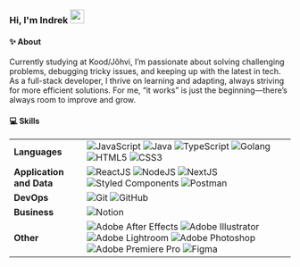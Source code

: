 ### Hi, I'm Indrek <img src="https://media.giphy.com/media/hvRJCLFzcasrR4ia7z/giphy.gif" width="25px">

#### ✨ About
Currently studying at Kood/Jõhvi, I’m passionate about solving challenging problems, debugging tricky issues, and keeping up with the latest in tech. As a full-stack developer, I thrive on learning and adapting, always striving for more efficient solutions. For me, “it works” is just the beginning—there’s always room to improve and grow.

<!--
#### 💻 Tech Stack:
![Java](https://img.shields.io/badge/java-%23ED8B00.svg?style=for-the-badge&logo=openjdk&logoColor=white) ![JavaScript](https://img.shields.io/badge/javascript-%23323330.svg?style=for-the-badge&logo=javascript&logoColor=%23F7DF1E) ![TypeScript](https://img.shields.io/badge/typescript-%23007ACC.svg?style=for-the-badge&logo=typescript&logoColor=white) ![Python](https://img.shields.io/badge/python-3670A0?style=for-the-badge&logo=python&logoColor=ffdd54) ![Go](https://img.shields.io/badge/go-%2300ADD8.svg?style=for-the-badge&logo=go&logoColor=white) ![HTML5](https://img.shields.io/badge/html5-%23E34F26.svg?style=for-the-badge&logo=html5&logoColor=white) ![CSS3](https://img.shields.io/badge/css3-%231572B6.svg?style=for-the-badge&logo=css3&logoColor=white) ![Express.js](https://img.shields.io/badge/express.js-%23404d59.svg?style=for-the-badge&logo=express&logoColor=%2361DAFB) ![NodeJS](https://img.shields.io/badge/node.js-6DA55F?style=for-the-badge&logo=node.js&logoColor=white) ![React](https://img.shields.io/badge/react-%2320232a.svg?style=for-the-badge&logo=react&logoColor=%2361DAFB) ![Socket.io](https://img.shields.io/badge/Socket.io-black?style=for-the-badge&logo=socket.io&badgeColor=010101) ![TailwindCSS](https://img.shields.io/badge/tailwindcss-%2338B2AC.svg?style=for-the-badge&logo=tailwind-css&logoColor=white) ![MongoDB](https://img.shields.io/badge/MongoDB-%234ea94b.svg?style=for-the-badge&logo=mongodb&logoColor=white) ![Postgres](https://img.shields.io/badge/postgres-%23316192.svg?style=for-the-badge&logo=postgresql&logoColor=white)
-->

#### 💻 Skills
 |                          |                                                                                                                                                                                                                                                                                                                                                                                                                                                                                                                                                                                      |
 | ------------------------ | ------------------------------------------------------------------------------------------------------------------------------------------------------------------------------------------------------------------------------------------------------------------------------------------------------------------------------------------------------------------------------------------------------------------------------------------------------------------------------------------------------------------------------------------------------------------------------------ |
 | **Languages**            | ![JavaScript](https://img.shields.io/badge/-JavaScript-EDD222?style=flat&logo=javascript&logoColor=white) ![Java](https://img.shields.io/badge/-Java-007396?style=flat&logo=java&logoColor=white) ![TypeScript](https://img.shields.io/badge/-TypeScript-3178C6?style=flat&logo=typescript&logoColor=white) ![Golang](https://img.shields.io/badge/-Go-00ADD8?style=flat&logo=go&logoColor=white) ![HTML5](https://img.shields.io/badge/-HTML5-E34F26?style=flat&logo=html5&logoColor=white) ![CSS3](https://img.shields.io/badge/-CSS3-1572B6?style=flat&logo=css3&logoColor=white) |
 | **Application and Data** | ![ReactJS](https://img.shields.io/badge/-ReactJS-51CBF2?style=flat&logo=react&logoColor=white) ![NodeJS](https://img.shields.io/badge/-NodeJS-6EBF20?style=flat&logo=node.js&logoColor=white) ![NextJS](https://img.shields.io/badge/-Next.js-000000?style=flat&logo=next.js&logoColor=white) ![Styled Components](https://img.shields.io/badge/-Styled%20Components-DB7093?style=flat&logo=styled-components&logoColor=white) ![Postman](https://img.shields.io/badge/-Postman-FF6C37?style=flat&logo=postman&logoColor=white)                                                      |
 | **DevOps**               | ![Git](https://img.shields.io/badge/-Git-F05032?style=flat&logo=git&logoColor=white) ![GitHub](https://img.shields.io/badge/-Github-181717?style=flat&logo=github&logoColor=white)                                                                                    |
 | **Business**             | ![Notion](https://img.shields.io/badge/-Notion-black?style=flat&logo=notion&logoColor=white)                                                                                                                                                                                                        |
 | **Other**             | ![Adobe After Effects](https://img.shields.io/badge/Adobe%20After%20Effects-9999FF.svg?style=for-the-badge&logo=Adobe%20After%20Effects&logoColor=white) ![Adobe Illustrator](https://img.shields.io/badge/adobe%20illustrator-%23FF9A00.svg?style=for-the-badge&logo=adobe%20illustrator&logoColor=white) ![Adobe Lightroom](https://img.shields.io/badge/Adobe%20Lightroom-31A8FF.svg?style=for-the-badge&logo=Adobe%20Lightroom&logoColor=white) ![Adobe Photoshop](https://img.shields.io/badge/adobe%20photoshop-%2331A8FF.svg?style=for-the-badge&logo=adobe%20photoshop&logoColor=white) ![Adobe Premiere Pro](https://img.shields.io/badge/Adobe%20Premiere%20Pro-9999FF.svg?style=for-the-badge&logo=Adobe%20Premiere%20Pro&logoColor=white) ![Figma](https://img.shields.io/badge/figma-%23F24E1E.svg?style=for-the-badge&logo=figma&logoColor=white)                                                                                                                                                                                                       |
